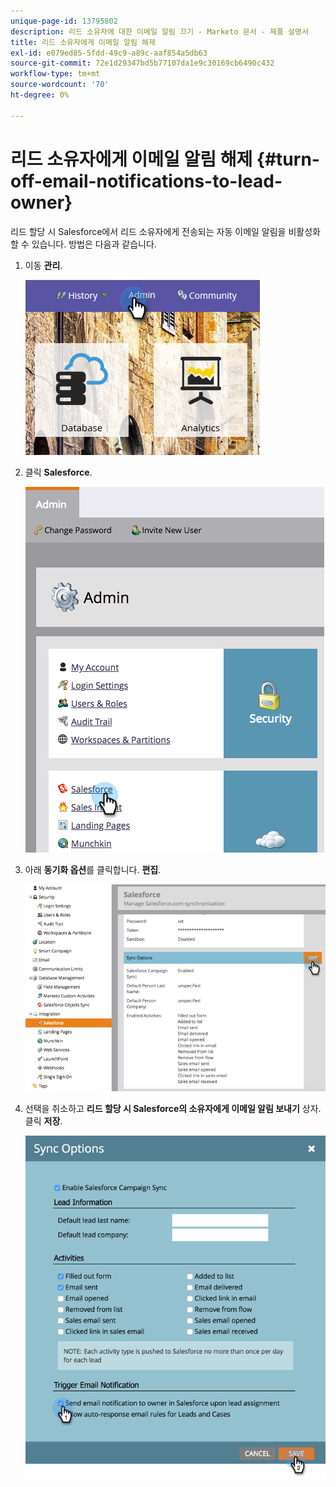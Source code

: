 ```yaml
---
unique-page-id: 13795802
description: 리드 소유자에 대한 이메일 알림 끄기 - Marketo 문서 - 제품 설명서
title: 리드 소유자에게 이메일 알림 해제
exl-id: e079ed85-5fdd-49c9-a89c-aaf854a5db63
source-git-commit: 72e1d29347bd5b77107da1e9c30169cb6490c432
workflow-type: tm+mt
source-wordcount: '70'
ht-degree: 0%

---
```


# 리드 소유자에게 이메일 알림 해제 {#turn-off-email-notifications-to-lead-owner}

리드 할당 시 Salesforce에서 리드 소유자에게 전송되는 자동 이메일 알림을 비활성화할 수 있습니다. 방법은 다음과 같습니다.

1. 이동 **관리**.

   ![](assets/admin-1.png)

1. 클릭 **Salesforce**.

   ![](assets/adminsalesforce.png)

1. 아래 **동기화 옵션**&#x200B;를 클릭합니다. **편집**.

   ![](assets/salesforcesummary2.jpg)

1. 선택을 취소하고 **리드 할당 시 Salesforce의 소유자에게 이메일 알림 보내기** 상자. 클릭 **저장**.

   ![](assets/new-screen.png)
